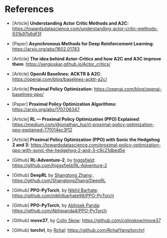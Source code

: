 # References

- [Article] **Understanding Actor Critic Methods and A2C:** https://towardsdatascience.com/understanding-actor-critic-methods-931b97b6df3f

- [Paper] **Asynchronous Methods for Deep Reinforcement Learning**: https://arxiv.org/abs/1602.01783

- [Article] **The idea behind Actor-Critics and how A2C and A3C improve them**: https://sergioskar.github.io/Actor_critics/

- [Article] **OpenAI Baselines: ACKTR & A2C**: https://openai.com/blog/baselines-acktr-a2c/

- [Article] **Proximal Policy Optimization:** https://openai.com/blog/openai-baselines-ppo/

- [Paper] **Proximal Policy Optimization Algorithms:** https://arxiv.org/abs/1707.06347

- [Article] **RL — Proximal Policy Optimization (PPO) Explained**: https://medium.com/@jonathan_hui/rl-proximal-policy-optimization-ppo-explained-77f014ec3f12

- [Article] **Proximal Policy Optimization (PPO) with Sonic the Hedgehog 2 and 3:** https://towardsdatascience.com/proximal-policy-optimization-ppo-with-sonic-the-hedgehog-2-and-3-c9c21dbed5e

- [Github] **RL-Adventure-2**, by [higgsfield](https://github.com/higgsfield): https://github.com/higgsfield/RL-Adventure-2

- [Github] **DeepRL** by [Shangtong Zhang](https://github.com/ShangtongZhang):, https://github.com/ShangtongZhang/DeepRL

- [Github] **PPO-PyTorch**, by [Nikhil Barhate](https://github.com/nikhilbarhate99): https://github.com/nikhilbarhate99/PPO-PyTorch

- [Github] **PPO-PyTorch**, by [Abhisek Panda](https://github.com/Abhipanda4): https://github.com/Abhipanda4/PPO-PyTorch

- [Github] **move37**, by [Colin Skow](https://github.com/colinskow): https://github.com/colinskow/move37

- [Github] **torchrl**, by [Rchal](https://github.com/RchalYang): https://github.com/RchalYang/torchrl
